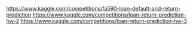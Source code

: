 https://www.kaggle.com/competitions/fa590-loan-default-and-return-prediction
https://www.kaggle.com/competitions/loan-return-prediction-hw-2
https://www.kaggle.com/competitions/loan-return-prediction-hw-3
